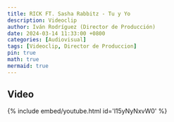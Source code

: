 ```yaml
---
title: RICK FT. Sasha Rabbitz - Tu y Yo
description: Videoclip
author: Iván Rodríguez (Director de Producción)
date: 2024-03-14 11:33:00 +0800
categories: [Audiovisual]
tags: [Videoclip, Director de Produccion]
pin: true
math: true
mermaid: true
---
```


## Video

{% include embed/youtube.html id='l15yNyNxvW0' %}

